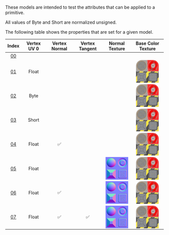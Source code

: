 These models are intended to test the attributes that can be applied to a primitive.  

All values of Byte and Short are normalized unsigned.  

The following table shows the properties that are set for a given model.  


Index | Vertex UV 0 | Vertex Normal | Vertex Tangent | Normal Texture | Base Color Texture
:---: | :---: | :---: | :---: | :---: | :---:
[00](Primitive_Attribute_00.gltf) |   |   |   |   |  
[01](Primitive_Attribute_01.gltf) | Float |   |   |   | <img src="Textures/Texture_baseColor.png" height="72" width="72" align="middle">
[02](Primitive_Attribute_02.gltf) | Byte |   |   |   | <img src="Textures/Texture_baseColor.png" height="72" width="72" align="middle">
[03](Primitive_Attribute_03.gltf) | Short |   |   |   | <img src="Textures/Texture_baseColor.png" height="72" width="72" align="middle">
[04](Primitive_Attribute_04.gltf) | Float | :white_check_mark: |   |   | <img src="Textures/Texture_baseColor.png" height="72" width="72" align="middle">
[05](Primitive_Attribute_05.gltf) | Float |   |   | <img src="Textures/Texture_normal.png" height="72" width="72" align="middle"> | <img src="Textures/Texture_baseColor.png" height="72" width="72" align="middle">
[06](Primitive_Attribute_06.gltf) | Float | :white_check_mark: |   | <img src="Textures/Texture_normal.png" height="72" width="72" align="middle"> | <img src="Textures/Texture_baseColor.png" height="72" width="72" align="middle">
[07](Primitive_Attribute_07.gltf) | Float | :white_check_mark: | :white_check_mark: | <img src="Textures/Texture_normal.png" height="72" width="72" align="middle"> | <img src="Textures/Texture_baseColor.png" height="72" width="72" align="middle">
 
